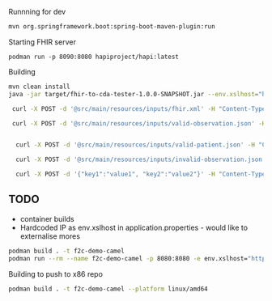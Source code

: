 
Runnning for dev
```bash
mvn org.springframework.boot:spring-boot-maven-plugin:run
```

Starting FHIR server
```
podman run -p 8090:8080 hapiproject/hapi:latest
```

Building
```bash
mvn clean install
java -jar target/fhir-to-cda-tester-1.0.0-SNAPSHOT.jar --env.xslhost="http://10.215.66.15:5500/api/xsl?name=" --env.fhirhost="http://10.215.66.15:8090/fhir"

```

```bash
 curl -X POST -d '@src/main/resources/inputs/fhir.xml' -H "Content-Type: application/xml" http://localhost:8080/cdaToFhir 

 curl -X POST -d '@src/main/resources/inputs/valid-observation.json' -H "Content-Type: application/json" http://localhost:8080/validate 


  curl -X POST -d '@src/main/resources/inputs/valid-patient.json' -H "Content-Type: application/json" http://localhost:8080/validate 

  curl -X POST -d '@src/main/resources/inputs/invalid-observation.json' -H "Content-Type: application/json" http://localhost:8080/validate 

  curl -X POST -d '{"key1":"value1", "key2":"value2"}' -H "Content-Type: application/xml" http://localhost:8080/hello 
```

## TODO
* container builds
* Hardcoded IP as env.xslhost in application.properties - would like to externalise mores

```bash
podman build . -t f2c-demo-camel
podman run --rm --name f2c-demo-camel -p 8080:8080 -e env.xslhost="http://xslhost/api/xsl?name=" -e env.fhirhost="http://fhirhost:8090/fhir" f2c-demo-camel
```

Building to push to x86 repo
```bash
podman build . -t f2c-demo-camel --platform linux/amd64
```